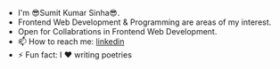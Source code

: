 
- I'm 😎Sumit Kumar Sinha😎.
- Frontend Web Development & Programming are areas of my interest.
- Open for Collabrations in Frontend Web Development.
- 📫 How to reach me: [linkedin](https://www.linkedin.com/in/sumit-kumar-sinha-676b1b216)
- ⚡ Fun fact: I ♥ writing poetries



<!-- **sumitkrsinha/sumitkrsinha** is a ✨ _special_ ✨ repository because its `README.md` (this file) appears on your GitHub profile.

Here are some ideas to get you started:

- 🔭 I’m currently working on ...
- 🌱 I’m currently learning ...
- 👯 I’m looking to collaborate on ...
- 🤔 I’m looking for help with ...
- 💬 Ask me about ...

- 😄 Pronouns: ...
- ⚡ Fun fact: ... -->

<!-- ![PicsArt_09-25-03 31 15](https://user-images.githubusercontent.com/83058594/134767639-20160849-e422-48a6-957e-f75bc746eb4a.jpg) -->
